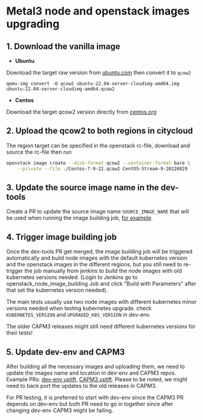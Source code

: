 # Metal3 node and openstack images upgrading

## 1. Download the vanilla image

- **Ubuntu**

Download the target raw version from [ubuntu.com](https://cloud-images.ubuntu.com/)
then convert it to `qcow2`

```console
qemu-img convert -O qcow2 ubuntu-22.04-server-cloudimg-amd64.img ubuntu-22.04-server-cloudimg-amd64.qcow2
```

- **Centos**

Download the target qcow2 version directly from
[centos.org](https://cloud.centos.org/centos/9-stream/x86_64/images/)

## 2. Upload the qcow2 to both regions in citycloud

The region target can be specified in the openstack rc-file, download
and source the rc-file then run

```sh
openstack image create --disk-format qcow2 --container-format bare \
    --private --file ./Centos-7-9-22.qcow2 CentOS-Stream-9-20220829
```

## 3. Update the source image name in the dev-tools

Create a PR to update the source image name `SOURCE_IMAGE_NAME` that
will be used when running the image building job, [for example](
https://github.com/Nordix/metal3-dev-tools/pull/592/files).

## 4. Trigger image building job

Once the dev-tools PR get merged, the image building job will be
triggered automatically and build node images with the default
kubernetes version and the openstack images in the different regions,
but you still need to re-trigger the job manually from jenkins to build
the node images with old kubernetes versions needed. (Login to Jenkins
go to openstack_node_image_building Job and click "Build with
Parameters" after that set the kubernetes version needed).

The main tests usually use two node images with different kubernetes
minor versions needed when testing kubernetes upgrade. check
`KUBERNETES_VERSION` and `UPGRADED_K8S_VERSION` in dev-env.

The older CAPM3 releases might still need different kubernetes versions
for their tests!

## 5. Update dev-env and CAPM3

After building all the necessary images and uploading them, we need to
update the images name and location in dev-env and CAPM3 repos. Example
PRs:
[dev-env uplift](https://github.com/metal3-io/metal3-dev-env/pull/1069/files),
[CAPM3 uplift](https://github.com/metal3-io/cluster-api-provider-metal3/pull/712/files).
Please to be noted, we might need to back port the updates to the old
releases in CAPM3.

For PR testing, it is preferred to start with dev-env since the CAPM3 PR
depends on dev-env but both PR need to go in together since after
changing dev-env CAPM3 might be failing.
